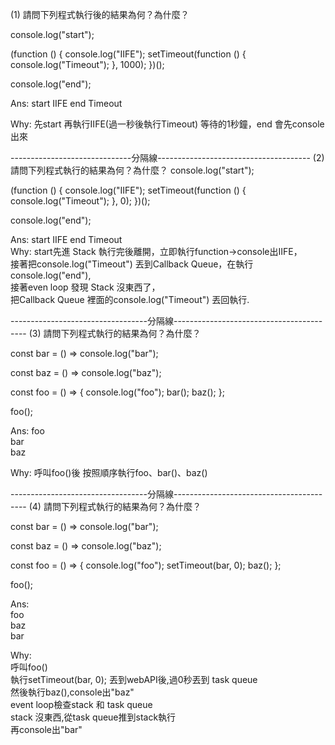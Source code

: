 (1) 請問下列程式執行後的結果為何？為什麼？

console.log("start");

(function () {
  console.log("IIFE");
  setTimeout(function () {
    console.log("Timeout");
  }, 1000);
})();

console.log("end");

Ans:
start
IIFE
end
Timeout

Why:
先start
再執行IIFE(過一秒後執行Timeout)
等待的1秒鐘，end 會先console出來


------------------------------分隔線--------------------------------------
(2) 請問下列程式執行的結果為何？為什麼？
console.log("start");

(function () {
  console.log("IIFE");
  setTimeout(function () {
    console.log("Timeout");
  }, 0);
})();

console.log("end");

Ans:
start
IIFE
end
Timeout<br>
Why:
start先進 Stack 執行完後離開，立即執行function->console出IIFE，<br>
接著把console.log("Timeout") 丟到Callback Queue，在執行console.log("end"),<br>
接著even loop 發現 Stack 沒東西了，<br>
把Callback Queue 裡面的console.log("Timeout") 丟回執行.<br>

----------------------------------分隔線-----------------------------------------
(3) 請問下列程式執行的結果為何？為什麼？


const bar = () => console.log("bar");

const baz = () => console.log("baz");

const foo = () => {
  console.log("foo");
  bar();
  baz();
};

foo();

Ans:
foo <br>
bar <br>
baz <br>

Why:
呼叫foo()後
按照順序執行foo、bar()、baz()

----------------------------------分隔線-----------------------------------------
(4) 請問下列程式執行的結果為何？為什麼？

const bar = () => console.log("bar");

const baz = () => console.log("baz");

const foo = () => {
  console.log("foo");
  setTimeout(bar, 0);
  baz();
};

foo();

Ans: <br>
foo <br>
baz <br>
bar <br>

Why: <br>
呼叫foo() <br>
執行setTimeout(bar, 0); 丟到webAPI後,過0秒丟到 task queue <br>
然後執行baz(),console出"baz"<br>
event loop檢查stack 和 task queue <br>
stack 沒東西,從task queue推到stack執行<br>
再console出"bar"
